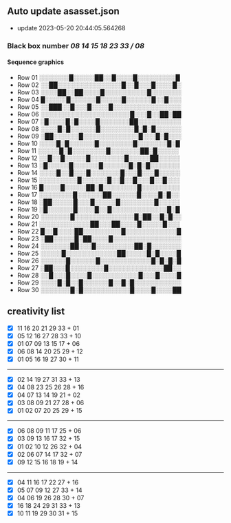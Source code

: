 ## Auto update asasset.json
 - update 2023-05-20 20:44:05.564268
### Black box number *08 14 15 18 23 33 / 08*
#### Sequence graphics
 - Row 01 ░░░░░░░█░░░░░██░░█░░░░█░░░░░░░░░█
 - Row 02 ░░██░░░░░░░░░░░░░░░█░░█░░░█░░░░█░
 - Row 03 ░░░░██░░██░░░░█░░░░░░░░░░█░░░░░░░
 - Row 04 █░░░░░█░░░░░░█░░░░░█░░░░░░█░░█░░░
 - Row 05 ░░███░░█░░░█░░░░█░░░░░░░░░░░░░░░░
 - Row 06 ░░░░░░░░░░░░░░░░░░░░░█░░░█░░██░██
 - Row 07 ░█░░░░█░█░░░░█░░░░░░░██░░░░░░░░░░
 - Row 08 ░░░░█░█░░░░░░█░░░░░░░░█░█░█░░░░░░
 - Row 09 ░██░░░░░░█░░░░░░░░░░░░░█░░░█░█░░░
 - Row 10 ░░░░█░█░░░░░░█░░░░░░░░█░░░░░░░█░█
 - Row 11 ░░░░░█░█░░░░░░░░█░░░░░░░██░█░░░░░
 - Row 12 ░░█░░█░░░░░█░░░░░░░░█░░░░░██░░░░░
 - Row 13 ░█░░░░░█░░░░░░█░░░░░░█░█░█░░░░░░░
 - Row 14 ░░░░█░░█░░░█░░░░░░░█░░░█░░░█░░░░░
 - Row 15 ░░░░░░░░░█░░░░░░█░░█░░█░░░█░░█░░░
 - Row 16 █░░░░█░░░░░██░█░░░░░░░░█░░░░░░░░░
 - Row 17 ░░░░░░░░█░░░░░░██░░░░░░█░░░░█░█░░
 - Row 18 ░██░░░░░█░░░█░░░░░█░░░░░░░░█░░░░░
 - Row 19 ░█░░░░░░█░░░░█░░█░░░░░░░░░░░░░█░█
 - Row 20 ░░░░░░░█░░░░░░░░░░░░░░█░██░░█░█░░
 - Row 21 ░░░░░░░░░░░░██░░░██░░░░█░░░░░█░░░
 - Row 22 █░░█░░░░██░░░░░░░░░█░░░░░░░░░░░░█
 - Row 23 ░██░░░░░█░██░░░░█░░░░░░░░░░░░░░░░
 - Row 24 ░░░░░░░██░░░█░░░░░░░░░██░█░░░░░░░
 - Row 25 ░░░░░█░░░░░░░░░░░░██░░░░░█░█░░░░█
 - Row 26 ░░░░░░█░░░░░░█░░░░░░░░░░░░█░█░█░█
 - Row 27 ░██░░░█░░░░░░░░█░░░░░░░░░░░░░██░░
 - Row 28 ░░█░░░█░░░░█░░░░░░░░░░░█░░░█░░░░█
 - Row 29 ░░░░█░█░░█░░░░░░█░░█░█░░░░░░░░░░░
 - Row 30 ░░░░░░░█░█░░░░░░░░░░░█░░░░█░░░░██
## creativity list
- [x] 11 16 20 21 29 33 + 01
- [x] 05 12 16 27 28 33 + 10
- [x] 01 07 09 13 15 17 + 06
- [x] 06 08 14 20 25 29 + 12
- [x] 01 05 16 19 27 30 + 11
---
- [x] 02 14 19 27 31 33 + 13
- [x] 04 08 23 25 26 28 + 16
- [x] 04 07 13 14 19 21 + 02
- [x] 03 08 09 21 27 28 + 06
- [x] 01 02 07 20 25 29 + 15
---
- [x] 06 08 09 11 17 25 + 06
- [x] 03 09 13 16 17 32 + 15
- [x] 01 02 10 12 26 32 + 04
- [x] 02 06 07 14 17 32 + 07
- [x] 09 12 15 16 18 19 + 14
---
- [x] 04 11 16 17 22 27 + 16
- [x] 05 07 09 12 27 33 + 14
- [x] 04 06 19 26 28 30 + 07
- [x] 16 18 24 29 31 33 + 13
- [x] 10 11 19 29 30 31 + 15
